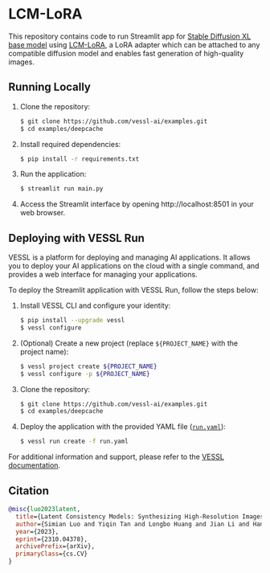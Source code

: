 # LCM-LoRA

This repository contains code to run Streamlit app for [Stable Diffusion XL base model](https://huggingface.co/stabilityai/stable-diffusion-xl-base-1.0) using [LCM-LoRA](https://github.com/luosiallen/latent-consistency-model), a LoRA adapter which can be attached to any compatible diffusion model and enables fast generation of high-quality images.

## Running Locally
1. Clone the repository:
    ```bash
    $ git clone https://github.com/vessl-ai/examples.git
    $ cd examples/deepcache
    ```
2. Install required dependencies:
    ```bash
    $ pip install -r requirements.txt
    ```
3. Run the application:
    ```bash
    $ streamlit run main.py
    ```
4. Access the Streamlit interface by opening http://localhost:8501 in your web browser.

## Deploying with VESSL Run
VESSL is a platform for deploying and managing AI applications. It allows you to deploy your AI applications on the cloud with a single command, and provides a web interface for managing your applications.

To deploy the Streamlit application with VESSL Run, follow the steps below:

1. Install VESSL CLI and configure your identity:
    ```bash
    $ pip install --upgrade vessl
    $ vessl configure
    ```
2. (Optional) Create a new project (replace `${PROJECT_NAME}` with the project name):
    ```bash
    $ vessl project create ${PROJECT_NAME}
    $ vessl configure -p ${PROJECT_NAME}
    ```
3. Clone the repository:
    ```bash
    $ git clone https://github.com/vessl-ai/examples.git
    $ cd examples/deepcache
    ```
4. Deploy the application with the provided YAML file ([`run.yaml`](./run.yaml)):
    ```bash
    $ vessl run create -f run.yaml
    ```

For additional information and support, please refer to the [VESSL documentation](https://docs.vessl.ai).

## Citation
```bibtex
@misc{luo2023latent,
  title={Latent Consistency Models: Synthesizing High-Resolution Images with Few-Step Inference},
  author={Simian Luo and Yiqin Tan and Longbo Huang and Jian Li and Hang Zhao},
  year={2023},
  eprint={2310.04378},
  archivePrefix={arXiv},
  primaryClass={cs.CV}
}
```
